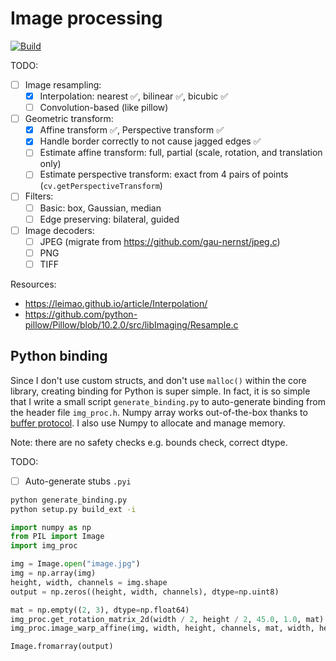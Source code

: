 # Image processing

[![Build](https://github.com/gau-nernst/img-proc/actions/workflows/build.yaml/badge.svg)](https://github.com/gau-nernst/img-proc/actions/workflows/build.yaml)

TODO:

- [ ] Image resampling:
    - [x] Interpolation: nearest ✅, bilinear ✅, bicubic ✅
    - [ ] Convolution-based (like pillow)
- [ ] Geometric transform:
    - [x] Affine transform ✅, Perspective transform ✅
    - [x] Handle border correctly to not cause jagged edges ✅
    - [ ] Estimate affine transform: full, partial (scale, rotation, and translation only)
    - [ ] Estimate perspective transform: exact from 4 pairs of points (`cv.getPerspectiveTransform`)
- [ ] Filters:
    - [ ] Basic: box, Gaussian, median
    - [ ] Edge preserving: bilateral, guided
- [ ] Image decoders:
    - [ ] JPEG (migrate from https://github.com/gau-nernst/jpeg.c)
    - [ ] PNG
    - [ ] TIFF

Resources:

- https://leimao.github.io/article/Interpolation/
- https://github.com/python-pillow/Pillow/blob/10.2.0/src/libImaging/Resample.c

## Python binding

Since I don't use custom structs, and don't use `malloc()` within the core library, creating binding for Python is super simple. In fact, it is so simple that I write a small script `generate_binding.py` to auto-generate binding from the header file `img_proc.h`. Numpy array works out-of-the-box thanks to [buffer protocol](https://docs.python.org/3/c-api/buffer.html). I also use Numpy to allocate and manage memory.

Note: there are no safety checks e.g. bounds check, correct dtype.

TODO:

- [ ] Auto-generate stubs `.pyi`

```bash
python generate_binding.py
python setup.py build_ext -i
```

```python
import numpy as np
from PIL import Image
import img_proc

img = Image.open("image.jpg")
img = np.array(img)
height, width, channels = img.shape
output = np.zeros((height, width, channels), dtype=np.uint8)

mat = np.empty((2, 3), dtype=np.float64)
img_proc.get_rotation_matrix_2d(width / 2, height / 2, 45.0, 1.0, mat)
img_proc.image_warp_affine(img, width, height, channels, mat, width, height, 2, output)

Image.fromarray(output)
```
